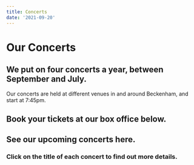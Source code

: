 ```yaml
---
title: Concerts
date: '2021-09-20'
---
```


# Our Concerts

## We put on four concerts a year, between September and July.

Our concerts are held at different venues in and around Beckenham, and start at 7:45pm.

## Book your tickets at our box office below.

<div id="embedTS_JGJMK" style="width:100%">
</div>

<script type="text/javascript">
    (function () {
        var el = document.createElement("script");
        el.type = "text/javascript";
        el.async = true;
        el.src = "https://www.ticketsource.co.uk/ticketshop//JGJMK/?eventRefNo=&performance_id=";
        var s = document.getElementsByTagName("script")[0];
        s.parentNode.insertBefore(el, s);
    })();
</script>

## See our upcoming concerts here.

### Click on the title of each concert to find out more details.
